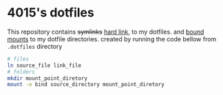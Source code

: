 # 4015's dotfiles

This repository contains ~~symlinks~~ [hard link][1], to my dotfiles. and [bound mounts][2] to my dotfile directories. created by running the code bellow from `.dotfiles` directory

```sh
# files
ln source_file link_file
# folders
mkdir mount_point_diretory
mount -o bind source_directory mount_point_diretory
```


[1]:https://stackoverflow.com/a/24275394/16953460
[2]:https://unix.stackexchange.com/a/198591/494966
